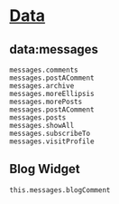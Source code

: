 # [Data](https://github.com/nikahmadz/Blogger-Template-Documentation/blob/master/data.md)
## data:messages
```
messages.comments
messages.postAComment
messages.archive
messages.moreEllipsis
messages.morePosts
messages.postAComment
messages.posts
messages.showAll
messages.subscribeTo
messages.visitProfile
```

## Blog Widget
```
this.messages.blogComment
```
